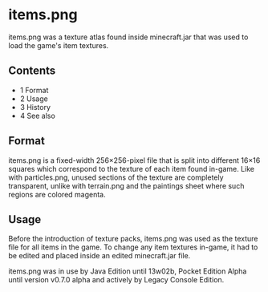 # items.png
items.png was a texture atlas found inside minecraft.jar that was used to load the game's item textures.

## Contents
- 1 Format
- 2 Usage
- 3 History
- 4 See also

## Format
items.png is a fixed-width 256×256-pixel file that is split into different 16×16 squares which correspond to the texture of each item found in-game. Like with particles.png, unused sections of the texture are completely transparent, unlike with terrain.png and the paintings sheet where such regions are colored magenta.

## Usage
Before the introduction of texture packs, items.png was used as the texture file for all items in the game. To change any item textures in-game, it had to be edited and placed inside an edited minecraft.jar file.

items.png was in use by Java Edition until 13w02b, Pocket Edition Alpha until version v0.7.0 alpha and actively by Legacy Console Edition.

